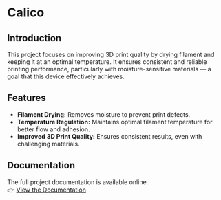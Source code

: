 # Calico

## Introduction
This project focuses on improving 3D print quality by drying filament and keeping it at an optimal temperature. It ensures consistent and reliable printing performance, particularly with moisture-sensitive materials — a goal that this device effectively achieves.

## Features
- **Filament Drying:** Removes moisture to prevent print defects.
- **Temperature Regulation:** Maintains optimal filament temperature for better flow and adhesion.
- **Improved 3D Print Quality:** Ensures consistent results, even with challenging materials.

## Documentation
The full project documentation is available online.  
👉 [View the Documentation](https://xerxes777.github.io/calico-public/)